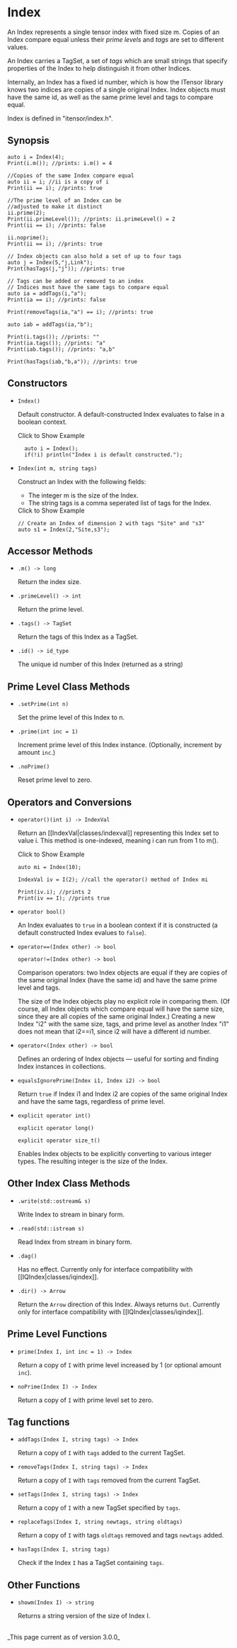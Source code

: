 # Index #

An Index represents a single tensor index with fixed size m. Copies of an Index compare equal unless
their _prime levels_ and _tags_ are set to different values.

An Index carries a TagSet, a set of _tags_ which are small strings that specify properties of the Index to help distinguish it from other Indices.

Internally, an Index has a fixed id number, which is how the ITensor library knows two indices are copies of a single original Index. Index objects must have the same id, as well as the same prime level and tags to compare equal.

Index is defined in "itensor/index.h".

## Synopsis ##

    auto i = Index(4);
    Print(i.m()); //prints: i.m() = 4

    //Copies of the same Index compare equal
    auto ii = i; //ii is a copy of i
    Print(ii == i); //prints: true

    //The prime level of an Index can be
    //adjusted to make it distinct
    ii.prime(2);
    Print(ii.primeLevel()); //prints: ii.primeLevel() = 2
    Print(ii == i); //prints: false

    ii.noprime();
    Print(ii == i); //prints: true

    // Index objects can also hold a set of up to four tags
    auto j = Index(5,"j,Link");
    Print(hasTags(j,"j")); //prints: true

    // Tags can be added or removed to an index
    // Indices must have the same tags to compare equal
    auto ia = addTags(i,"a");
    Print(ia == i); //prints: false

    Print(removeTags(ia,"a") == i); //prints: true

    auto iab = addTags(ia,"b");

    Print(i.tags()); //prints: ""
    Print(ia.tags()); //prints: "a"
    Print(iab.tags()); //prints: "a,b"

    Print(hasTags(iab,"b,a")); //prints: true

## Constructors ##

* `Index()`

  Default constructor. A default-constructed Index evaluates to false in a boolean context.

  <div class="example_clicker">Click to Show Example</div>

        auto i = Index();
        if(!i) println("Index i is default constructed.");

* `Index(int m, string tags)` 

   Construct an Index with the following fields:
   - The integer m is the size of the Index. 
   - The string tags is a comma seperated list of tags for the Index.

  <div class="example_clicker">Click to Show Example</div>

      // Create an Index of dimension 2 with tags "Site" and "s3"
      auto s1 = Index(2,"Site,s3");


## Accessor Methods ##

* `.m() -> long` 

  Return the index size.

* `.primeLevel() -> int` 

  Return the prime level.

* `.tags() -> TagSet`

  Return the tags of this Index as a TagSet.

* `.id() -> id_type`

  The unique id number of this Index (returned as a string)

## Prime Level Class Methods ##

* `.setPrime(int n)`  

  Set the prime level of this Index to n.

* `.prime(int inc = 1)`  

  Increment prime level of this Index instance. (Optionally, increment by amount `inc`.)

* `.noPrime()`  

  Reset prime level to zero.

## Operators and Conversions

* `operator()(int i) -> IndexVal`  

  Return an [[IndexVal|classes/indexval]] representing this Index set to value i.
  This method is one-indexed, meaning i can run from 1 to m().

  <div class="example_clicker">Click to Show Example</div>

      auto mi = Index(10);

      IndexVal iv = I(2); //call the operator() method of Index mi

      Print(iv.i); //prints 2
      Print(iv == I); //prints true

* `operator bool()`

  An Index evaluates to `true` in a boolean context if it is 
  constructed (a default constructed Index evalues to `false`).

* `operator==(Index other) -> bool`  

  `operator!=(Index other) -> bool`  

  Comparison operators: two Index objects are equal if they are copies of the 
  same original Index (have the same id) and have the same prime level and tags.

  The size of the Index objects play no explicit role in comparing them. (Of course,
  all Index objects which compare equal will have the same size, since they 
  are all copies of the same original Index.) Creating a new Index "i2" with the same size, tags,
  and prime level as another Index "i1" does not mean that i2==i1, since i2 will have a different 
  id number.

* `operator<(Index other) -> bool`  

  Defines an ordering of Index objects &mdash; useful for sorting and finding Index instances in collections.
 
* `equalsIgnorePrime(Index i1, Index i2) -> bool`

  Return `true` if Index i1 and Index i2 are copies of the same original Index and have the same tags,
  regardless of prime level.

* `explicit operator int()`

  `explicit operator long()`

  `explicit operator size_t()`

  Enables Index objects to be explicitly converting to various integer types.
  The resulting integer is the size of the Index.


## Other Index Class Methods ##

* `.write(std::ostream& s)`  

  Write Index to stream in binary form.

* `.read(std::istream s)`  

  Read Index from stream in binary form.

* `.dag()`  

  Has no effect. Currently only for interface compatibility with [[IQIndex|classes/iqindex]].

* `.dir() -> Arrow` 

  Return the `Arrow` direction of this Index. Always returns `Out`. 
  Currently only for interface compatibility with [[IQIndex|classes/iqindex]].

## Prime Level Functions

* `prime(Index I, int inc = 1) -> Index` 

   Return a copy of  `I` with prime level increased by 1 (or optional amount `inc`).

* `noPrime(Index I) -> Index` 

   Return a copy of `I` with prime level set to zero.

## Tag functions

* `addTags(Index I, string tags) -> Index`

   Return a copy of `I` with `tags` added to the current TagSet.

* `removeTags(Index I, string tags) -> Index`

   Return a copy of `I` with `tags` removed from the current TagSet.

* `setTags(Index I, string tags) -> Index`

   Return a copy of `I` with a new TagSet specified by `tags`.

* `replaceTags(Index I, string newtags, string oldtags)`

   Return a copy of `I` with tags `oldtags` removed and tags `newtags` added.

* `hasTags(Index I, string tags)`

   Check if the Index `I` has a TagSet containing `tags`.

## Other Functions

* `showm(Index I) -> string`

   Returns a string version of the size of Index I.

<br/>
_This page current as of version 3.0.0_
